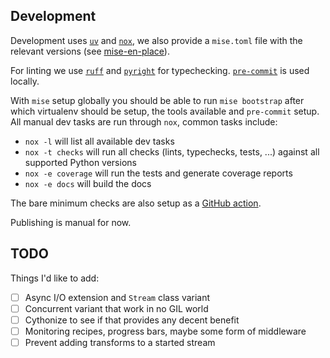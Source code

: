 Development
-----------

Development uses [`uv`](https://docs.astral.sh/uv/) and [`nox`](https://nox.thea.codes), we also provide a `mise.toml` file with the relevant versions (see [mise-en-place](https://mise.jdx.dev)).

For linting we use [`ruff`](https://docs.astral.sh/ruff) and [`pyright`](https://github.com/microsoft/pyright) for typechecking. [`pre-commit`](https://pre-commit.com) is used locally.

With `mise` setup globally you should be able to run `mise bootstrap` after which virtualenv should be setup, the tools available and `pre-commit` setup. All manual dev tasks are run through `nox`, common tasks include:

- `nox -l` will list all available dev tasks
- `nox -t checks` will run all checks (lints, typechecks, tests, ...) against all supported Python versions
- `nox -e coverage` will run the tests and generate coverage reports
- `nox -e docs` will build the docs

The bare minimum checks are also setup as a [GitHub action](./.github/workflows/checks.yml).

Publishing is manual for now.

TODO
----

Things I'd like to add:

- [ ] Async I/O extension and `Stream` class variant
- [ ] Concurrent variant that work in no GIL world
- [ ] Cythonize to see if that provides any decent benefit
- [ ] Monitoring recipes, progress bars, maybe some form of middleware
- [ ] Prevent adding transforms to a started stream
